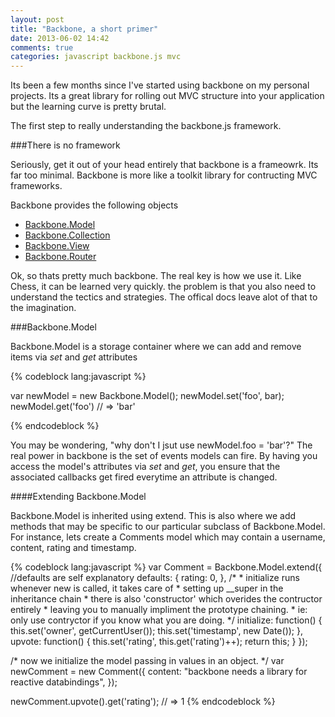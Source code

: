 ```yaml
---
layout: post
title: "Backbone, a short primer"
date: 2013-06-02 14:42
comments: true
categories: javascript backbone.js mvc
---
```


Its been a few months since I've started using backbone on my personal projects.
Its a great library for rolling out MVC structure into your application but the
learning curve is pretty brutal.

The first step to really understanding the backbone.js framework.

###There is no framework

Seriously, get it out of your head entirely that backbone is a frameowrk. Its far
too minimal. Backbone is more like a toolkit library for contructing MVC frameworks.


Backbone provides the following objects

  * [Backbone.Model](http://backbonejs.org/#Model)
  * [Backbone.Collection](http://backbonejs.org/#Collection)
  * [Backbone.View](http://backbonejs.org/#View)
  * [Backbone.Router](http://backbonejs.org/#Router)

Ok, so thats pretty much backbone. The real key is how we use it. Like Chess, it can be
learned very quickly. the problem is that you also need to understand the tectics and strategies.
The offical docs leave alot of that to the imagination.

###Backbone.Model

Backbone.Model is a storage container where we can add and remove items via *set* and *get* attributes

{% codeblock lang:javascript %}

  var newModel = new Backbone.Model();
  newModel.set('foo', bar);
  newModel.get('foo') // => 'bar'

{% endcodeblock %}

You may be wondering, "why don't I jsut use newModel.foo = 'bar'?"  The real power in backbone is
the set of events models can fire. By having you access the model's attributes via *set* and *get*, you
ensure that the associated callbacks get fired everytime an attribute is changed.

####Extending Backbone.Model

Backbone.Model is inherited using extend. This is also where we add methods that may be specific
to our particular subclass of Backbone.Model. For instance, lets create a Comments model which may contain a
username, content, rating and timestamp.

{% codeblock lang:javascript %}
  var Comment = Backbone.Model.extend({
    //defaults are self explanatory
    defaults: {
      rating: 0,
    },
    /*
     * initialize runs whenever new is called, it takes care of
     * setting up __super in the inheritance chain
     * there is also 'constructor' which overides the contructor entirely
     * leaving you to manually impliment the prototype chaining.
     * ie: only use contryctor if you know what you are doing.
    */
    initialize: function() {
      this.set('owner', getCurrentUser());
      this.set('timestamp', new Date());
    },
    upvote: function() {
      this.set('rating', this.get('rating')++);
      return this;
    }
  });

  /* now we initialize the model passing in values in an object. */
    var newComment = new Comment({
    content: "backbone needs a library for reactive databindings",
  });

  newComment.upvote().get('rating'); // => 1
{% endcodeblock %}










